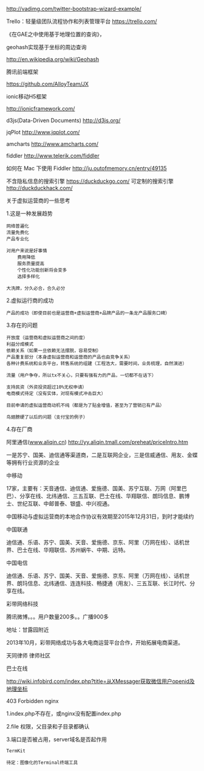 
http://vadimg.com/twitter-bootstrap-wizard-example/

Trello：轻量级团队流程协作和列表管理平台
https://trello.com/


《在GAE之中使用基于地理位置的查询》，

geohash实现基于坐标的周边查询

http://en.wikipedia.org/wiki/Geohash

腾讯前端框架

https://github.com/AlloyTeam/JX

ionic移动H5框架

http://ionicframework.com/

d3js(Data-Driven Documents)
http://d3js.org/

jqPlot
http://www.jqplot.com/

amcharts
http://www.amcharts.com/



fiddler
http://www.telerik.com/fiddler

如何在 Mac 下使用 Fiddler
http://ju.outofmemory.cn/entry/49135


不含隐私信息的搜索引擎
https://duckduckgo.com/
可定制的搜索引擎
http://duckduckhack.com/


关于虚拟运营商的一些思考

1.这是一种发展趋势

	网络普遍化
	流量免费化
	产品专业化

	对用户来说是好事情
		费用降低
		服务质量提高
		个性化功能创新将会变多
		选择多样化

	大洗牌，分久必合，合久必分

2.虚拟运行商的成功
	
	产品的成功（即使目前也是运营商+虚拟运营商+品牌产品的一条龙产品服务口碑）

3.存在的问题

	开放度（运营商和虚拟运营商之间的度）
	利益分成模式
	依赖关系（如果一旦依赖无法摆脱，容易受制）
	产品重复部分（本身虚拟运营商和运营商的产品也由竞争关系）
	各种计费系统和业务平台，转售系统的组建（工程浩大，需要时间，业务梳理，自然演进）

	流量（用户争夺，所以tx不关心，只要有强有力的产品，一切都不在话下）

	支持民资（外资投资超过10%无权申请）
	电商模式待定（没有实体，对现有模式冲击巨大）

	目前申请的虚拟运营商动机不纯（都是为了贴金增值，甚至为了营销已有产品）

	鸟翅膀硬了以后的问题（支付宝的例子）


4.存在厂商

阿里通信(www.aliqin.cn)
http://yy.aliqin.tmall.com/preheat/priceIntro.htm

一是苏宁、国美、迪信通等渠道商，二是互联网企业，三是信威通信、用友、金蝶等拥有行业资源的企业


中移动

17家，主要有：天音通信、迪信通、爱施德、国美、苏宁互联、万网（阿里巴巴）、分享在线、北纬通信、三五互联、巴士在线、华翔联信、朗玛信息、鹏博士、世纪互联、中邮普泰、银盛、中兴视通。

中国移动与虚拟运营商的本地合作协议有效期至2015年12月31日，到时才能续约

中国联通

迪信通、乐语、苏宁、国美、天音、爱施德、京东、阿里（万网在线）、话机世界、巴士在线、华翔联信、苏州蜗牛、中期、远特。

中国电信

迪信通、乐语、苏宁、国美、天音、爱施德、京东、阿里（万网在线）、话机世界、朗玛信息、北纬通信、连连科技、畅捷通（用友）、三五互联、长江时代、分享在线。



彩带网络科技

腾讯微博。。。用户数量200多。。广播900多

地址：甘露园附近

2013年10月，彩带网络成功与各大电商运营平台合作，开始拓展电商渠道。


天同律师 律师社区

巴士在线

http://wiki.infobird.com/index.php?title=从XMessager获取微信用户openid及地理坐标






403 Forbidden nginx

1.index.php不存在，或nginx没有配置index.php

2.file 权限，父目录和子目录都确认

3.端口是否被占用，server域名是否起作用


	TermKit

	待定：图像化的Terminal终端工具
















